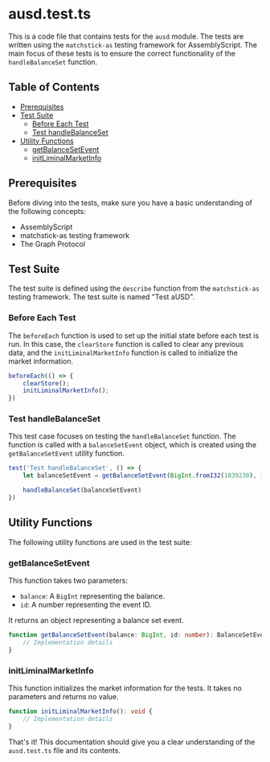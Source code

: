 # ausd.test.ts

This is a code file that contains tests for the `ausd` module. The tests are written using the `matchstick-as` testing framework for AssemblyScript. The main focus of these tests is to ensure the correct functionality of the `handleBalanceSet` function.

## Table of Contents

- [Prerequisites](#prerequisites)
- [Test Suite](#test-suite)
  - [Before Each Test](#before-each-test)
  - [Test handleBalanceSet](#test-handlebalanceset)
- [Utility Functions](#utility-functions)
  - [getBalanceSetEvent](#getbalancesetevent)
  - [initLiminalMarketInfo](#initliminalmarketinfo)

## Prerequisites

Before diving into the tests, make sure you have a basic understanding of the following concepts:

- AssemblyScript
- matchstick-as testing framework
- The Graph Protocol

## Test Suite

The test suite is defined using the `describe` function from the `matchstick-as` testing framework. The test suite is named "Test aUSD".

### Before Each Test

The `beforeEach` function is used to set up the initial state before each test is run. In this case, the `clearStore` function is called to clear any previous data, and the `initLiminalMarketInfo` function is called to initialize the market information.

```typescript
beforeEach(() => {
    clearStore();
    initLiminalMarketInfo();
})
```

### Test handleBalanceSet

This test case focuses on testing the `handleBalanceSet` function. The function is called with a `balanceSetEvent` object, which is created using the `getBalanceSetEvent` utility function.

```typescript
test('Test handleBalanceSet', () => {
    let balanceSetEvent = getBalanceSetEvent(BigInt.fromI32(1039230), 1);

    handleBalanceSet(balanceSetEvent)
})
```

## Utility Functions

The following utility functions are used in the test suite:

### getBalanceSetEvent

This function takes two parameters:

- `balance`: A `BigInt` representing the balance.
- `id`: A number representing the event ID.

It returns an object representing a balance set event.

```typescript
function getBalanceSetEvent(balance: BigInt, id: number): BalanceSetEvent {
    // Implementation details
}
```

### initLiminalMarketInfo

This function initializes the market information for the tests. It takes no parameters and returns no value.

```typescript
function initLiminalMarketInfo(): void {
    // Implementation details
}
```

That's it! This documentation should give you a clear understanding of the `ausd.test.ts` file and its contents.